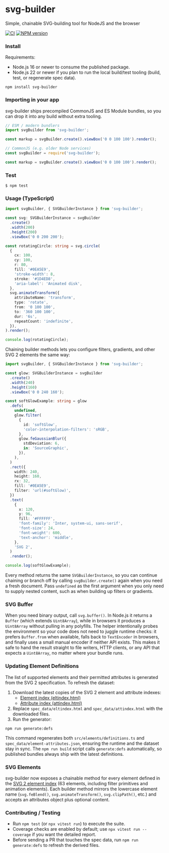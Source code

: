 svg-builder
===========

Simple, chainable SVG-building tool for NodeJS and the browser

[![CI](https://github.com/JoeChapman/svg-builder/actions/workflows/ci.yml/badge.svg)](https://github.com/JoeChapman/svg-builder/actions/workflows/ci.yml)
[![NPM version](https://badge.fury.io/js/svg-builder.svg)](http://badge.fury.io/js/svg-builder)

### Install

Requirements:
- Node.js 16 or newer to consume the published package.
- Node.js 22 or newer if you plan to run the local build/test tooling (build, test, or regenerate spec data).

```
npm install svg-builder
```

### Importing in your app

svg-builder ships precompiled CommonJS and ES Module bundles, so you can drop it into any build without extra tooling.

```ts
// ESM / modern bundlers
import svgBuilder from 'svg-builder';

const markup = svgBuilder.create().viewBox('0 0 100 100').render();
```

```ts
// CommonJS (e.g. older Node services)
const svgBuilder = require('svg-builder');

const markup = svgBuilder.create().viewBox('0 0 100 100').render();
```

### Test

```
$ npm test
```

### Usage (TypeScript)

```ts
import svgBuilder, { SVGBuilderInstance } from 'svg-builder';

const svg: SVGBuilderInstance = svgBuilder
  .create()
  .width(200)
  .height(200)
  .viewBox('0 0 200 200');

const rotatingCircle: string = svg.circle(
  {
    cx: 100,
    cy: 100,
    r: 80,
    fill: '#0EA5E9',
    'stroke-width': 8,
    stroke: '#1D4ED8',
    'aria-label': 'Animated disk',
  },
  svg.animateTransform({
    attributeName: 'transform',
    type: 'rotate',
    from: '0 100 100',
    to: '360 100 100',
    dur: '6s',
    repeatCount: 'indefinite',
  }),
).render();

console.log(rotatingCircle);
```

Chaining builder methods lets you configure filters, gradients, and other SVG 2 elements the same way:

```ts
import svgBuilder, { SVGBuilderInstance } from 'svg-builder';

const glow: SVGBuilderInstance = svgBuilder
  .create()
  .width(240)
  .height(160)
  .viewBox('0 0 240 160');

const softGlowExample: string = glow
  .defs(
    undefined,
    glow.filter(
      {
        id: 'softGlow',
        'color-interpolation-filters': 'sRGB',
      },
      glow.feGaussianBlur({
        stdDeviation: 6,
        in: 'SourceGraphic',
      }),
    ),
  )
  .rect({
    width: 240,
    height: 160,
    rx: 32,
    fill: '#0EA5E9',
    filter: 'url(#softGlow)',
  })
  .text(
    {
      x: 120,
      y: 96,
      fill: '#FFFFFF',
      'font-family': 'Inter, system-ui, sans-serif',
      'font-size': 24,
      'font-weight': 600,
      'text-anchor': 'middle',
    },
    'SVG 2',
  )
  .render();

console.log(softGlowExample);
```

Every method returns the same `SVGBuilderInstance`, so you can continue chaining or branch off by calling `svgBuilder.create()` again when you need a fresh document.
Pass `undefined` as the first argument when you only need to supply nested content, such as when building up filters or gradients.

### SVG Buffer
When you need binary output, call `svg.buffer()`. In Node.js it returns a `Buffer` (which extends `Uint8Array`), while in browsers it produces a `Uint8Array` without pulling in any polyfills. The helper intentionally probes the environment so your code does not need to juggle runtime checks: it prefers `Buffer.from` when available, falls back to `TextEncoder` in browsers, and finally uses a small manual encoder if neither API exists. This makes it safe to hand the result straight to file writers, HTTP clients, or any API that expects a `Uint8Array`, no matter where your bundle runs.

### Updating Element Definitions
The list of supported elements and their permitted attributes is generated from the SVG 2 specification. To refresh the dataset:
1. Download the latest copies of the SVG 2 element and attribute indexes:
   - [Element index (eltindex.html)](https://www.w3.org/TR/SVG2/eltindex.html)
   - [Attribute index (attindex.html)](https://www.w3.org/TR/SVG2/attindex.html)
2. Replace `spec_data/eltindex.html` and `spec_data/attindex.html` with the downloaded files.
3. Run the generator:

```
npm run generate:defs
```

This command regenerates both `src/elements/definitions.ts` and `spec_data/element-attributes.json`, ensuring the runtime and the dataset stay in sync. The `npm run build` script calls `generate:defs` automatically, so published bundles always ship with the latest definitions.

### SVG Elements
svg-builder now exposes a chainable method for every element defined in the [SVG 2 element index](https://w3c.github.io/svgwg/svg2-draft/eltindex.html) (63 elements, including filter primitives and animation elements). Each builder method mirrors the lowercase element name (`svg.feBlend()`, `svg.animateTransform()`, `svg.clipPath()`, etc.) and accepts an attributes object plus optional content.

### Contributing / Testing

- Run `npm test` (or `npx vitest run`) to execute the suite.
- Coverage checks are enabled by default; use `npx vitest run --coverage` if you want the detailed report.
- Before sending a PR that touches the spec data, run `npm run generate:defs` to refresh the derived files.
